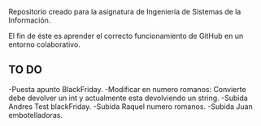 Repositorio creado para la asignatura de Ingeniería de Sistemas de la Información.

El fin de éste es aprender el correcto funcionamiento de GitHub en un entorno colaborativo.


TO DO
------
-Puesta apunto BlackFriday.
-Modificar en numero romanos: Convierte debe devolver un int y actualmente esta devolviendo un string.
-Subida Andres Test blackFriday.
-Subida Raquel numero romanos.
-Subida Juan embotelladoras.
